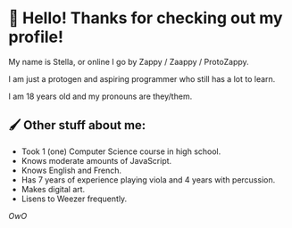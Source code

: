 # 👋 Hello! Thanks for checking out my profile!
My name is Stella, or online I go by Zappy / Zaappy / ProtoZappy.

I am just a protogen and aspiring programmer who still has a lot to learn.

I am 18 years old and my pronouns are they/them.

## 🖌️ Other stuff about me:
- Took 1 (one) Computer Science course in high school.
- Knows moderate amounts of JavaScript.
- Knows English and French.
- Has 7 years of experience playing viola and 4 years with percussion.
- Makes digital art.
- Lisens to Weezer frequently.

*OwO*

